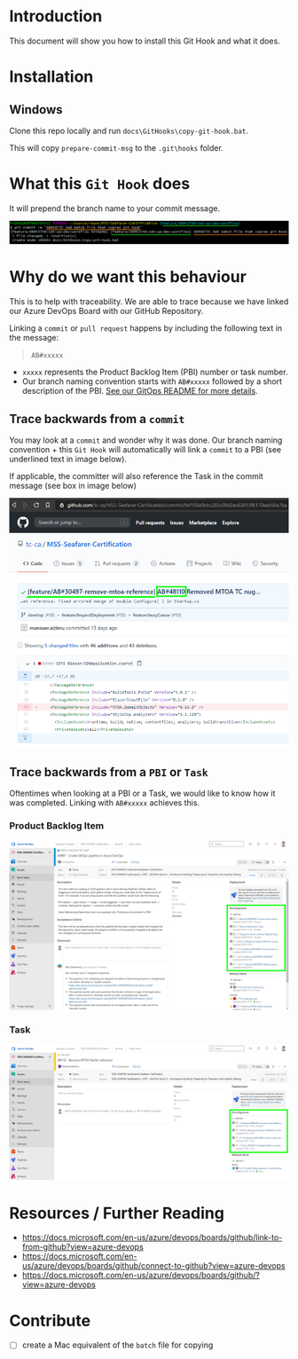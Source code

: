 # Introduction 

This document will show you how to install this Git Hook and what it does.

# Installation

## Windows

Clone this repo locally and run `docs\GitHooks\copy-git-hook.bat`.

This will copy `prepare-commit-msg` to the `.git\hooks` folder.

# What this `Git Hook` does

It will prepend the branch name to your commit message.

<img src="./images/prepend.png">

# Why do we want this behaviour

This is to help with traceability. We are able to trace because we have linked our Azure DevOps Board with our GitHub Repository.

Linking a `commit` or `pull request` happens by including the following text in the message:

> `AB#xxxxx`

- `xxxxx` represents the Product Backlog Item (PBI) number or task number.
- Our branch naming convention starts with `AB#xxxxx` followed by a short description of the PBI. [See our GitOps README for more details](../GitOps/README.md).

## Trace backwards from a `commit`

You may look at a `commit` and wonder why it was done. Our branch naming convention + this `Git Hook` will automatically will link a `commit` to a PBI (see underlined text in image below).

If applicable, the committer will also reference the Task in the commit message (see box in image below)

<img src="./images/github-commit.png">

## Trace backwards from a `PBI` or `Task`

Oftentimes when looking at a PBI or a Task, we would like to know how it was completed. Linking with `AB#xxxxx` achieves this.

### Product Backlog Item

<img src="./images/pbi.png">

### Task

<img src="./images/task.png">

# Resources / Further Reading

- https://docs.microsoft.com/en-us/azure/devops/boards/github/link-to-from-github?view=azure-devops
- https://docs.microsoft.com/en-us/azure/devops/boards/github/connect-to-github?view=azure-devops
- https://docs.microsoft.com/en-us/azure/devops/boards/github/?view=azure-devops

# Contribute

- [ ] create a Mac equivalent of the `batch` file for copying
